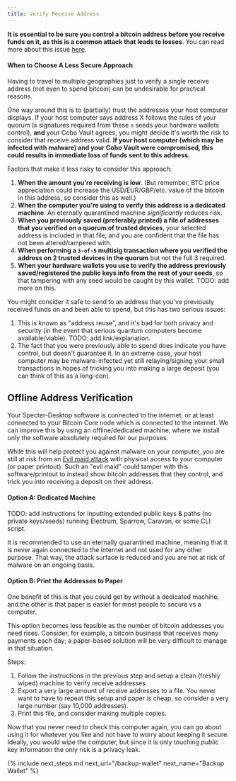 ```yaml
---
title: Verify Receive Address
---
```


**It is essential to be sure you control a bitcoin address before you receive funds on it, as this is a common attack that leads to losses**.
You can read more about this issue [here](/known-issues/verify-receive-address).

#### When to Choose A Less Secure Approach
Having to travel to multiple geographies just to verify a single receive address (not even to spend bitcoin) can be undesirable for practical reasons.

One way around this is to (partially) trust the addresses your host computer displays.
If your host computer says address X follows the rules of your quorum (`m` signatures required from these `n` seeds your hardware wallets control), **and** your Cobo Vault agrees, you might decide it's worth the risk to consider that receive address valid.
**If your host computer (which may be infected with malware) and your Cobo Vault were compromised, this could results in immediate loss of funds sent to this address.**

Factors that make it less risky to consider this approach:
1. **When the amount you're receiving is low**.
(But remember, BTC price appreciation could increase the USD/EUR/GBP/etc. value of the bitcoin in this address, so consider this as well.)
1. **When the computer you're using to verify this address is a dedicated machine**. An eternally quarantined machine _significantly_ reduces risk.
1. **When you previously saved (preferably printed) a file of addresses that you verified on a quorum of trusted devices**,
your selected address is included in that file, and you are confident that the file has not been altered/tampered with.
1. **When performing a `3-of-5` multisig transaction where you verified the address on 2 trusted devices in the quorum**
but not the full 3 required.
1. **When your hardware wallets you use to verify the address previously saved/registered the public keys info from the rest of your seeds**,
so that tampering with any seed would be caught by this wallet. TODO: add more on this.

You might consider it safe to send to an address that you've previously received funds on and been able to spend, but this has two serious issues:
1. This is known as "address reuse", and it's bad for both privacy and security (in the event that serious quantum computers become available/viable).
TODO: add link/explanation.
1. The fact that you were previously able to spend does indicate you have control, but doesn't guarantee it.
In an extreme case, your host computer may be malware-infected yet still relaying/signing your small transactions in hopes of tricking you into making a large deposit (you can think of this as a long-con).

## Offline Address Verification
Your Specter-Desktop software is connected to the internet, or at least connected to your Bitcoin Core node which is connected to the internet.
We can improve this by using an offline/dedicated machine, where we install only the software absolutely required for our purposes.

While this will help protect you against malware on your computer, you are still at risk from an [Evil maid attack](https://en.wikipedia.org/wiki/Evil_maid_attack) with physical access to your computer (or paper printout).
Such an "evil maid" could tamper with this software/printout to instead show bitcoin addresses that they control, and trick you into receiving a deposit on their address.

#### Option A: Dedicated Machine
TODO: add instructions for inputting extended public keys & paths (no private keys/seeds) running Electrum, Sparrow, Caravan, or some CLI script.

It is recommended to use an eternally quarantined machine, meaning that it is never again connected to the internet and not used for any other purpose.
That way, the attack surface is reduced and you are not at risk of malware on an ongoing basis.

#### Option B: Print the Addresses to Paper
One benefit of this is that you could get by without a dedicated machine, and the other is that paper is easier for most people to secure vs a computer.

This option becomes less feasible as the number of bitcoin addresses you need rises. Consider, for example, a bitcoin business that receives many payments each day; a paper-based solution will be very difficult to manage in that situation.

Steps:
1. Follow the instructions in the previous step and setup a clean (freshly wiped) machine to verify receive addresses.
1. Export a very large amount of receive addresses to a file.
You never want to have to repeat this setup and paper is cheap, so consider a very large number (say 10,000 addresses).
1. Print this file, and consider making multiple copies.

Now that you never need to check this computer again, you can go about using it for whatever you like and not have to worry about keeping it secure.
Ideally, you would wipe the computer, but since it is only touching _public_ key information the only risk is a privacy leak.

{% include next_steps.md next_url="/backup-wallet" next_name="Backup Wallet" %}
